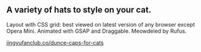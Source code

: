 ## A variety of hats to style on your cat.

Layout with CSS grid: best viewed on latest version of any browser except Opera Mini.
Animated with GSAP and Draggable.
Meowdeled by Rufus.

[jingyufanclub.co/dunce-caps-for-cats](http://jingyufanclub.co/dunce-caps-for-cats)
